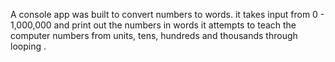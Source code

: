  A console app was built to convert numbers to words. 
 it takes input from 0 - 1,000,000 and print out the numbers in words
 it attempts to teach the computer numbers from units, tens, hundreds and thousands through looping .
